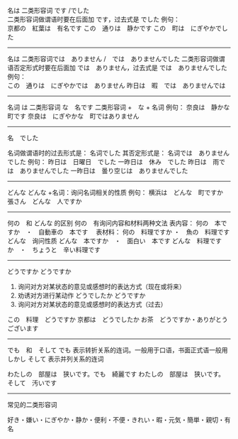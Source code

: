 名は       二类形容词 です   /でした   
二类形容词做谓语时要在后面加 です，过去式是 でした 
例句：  
京都の　紅葉は　有名です
この　通りは　静かです
この　町は　にぎやかでした

---
名は      二类形容词では　ありません  /　では　ありませんでした
二类形容词做谓语否定形式时要在后面加 では　ありません，过去式是  では　ありませんでした
例句：  
この　通りは　にぎやかでは　ありません
昨日は　暇　では　ありませんでは

---
名词 は    二类形容词 な　名です
二类形容词 +　な + 名词
例句：
奈良は　静かな　町です
奈良は　にぎやかな　町ではありません

---
名　でした

名词做谓语时的过去形式是： 名词でした
其否定形式是： 名词では　ありませんでした
例句：
昨日は　日曜日　でした
一昨日は　休み　でした
昨日は　雨では　ありませんでした
一昨日は　曇り空じは　ありませんでした　

---
どんな
どんな +名词：询问名词相关的性质
例句：
横浜は　どんな　町ですか
張さん　どんな　人ですか

---
何の　和  どんな 的区别
何の　有询问内容和材料两种文法
表内容：
    何の　本ですか　・　自動車の　本です　 
表材料：
    何の　料理ですか ・　魚の　料理です
どんな　询问性质
どんな　本ですか　・　面白い　本です
どんな　料理ですか　・　ちょうと　辛い料理です

---
どうですか
どうですか　
1. 询问对方对某状态的意见或感想时的表达方式（现在或将来）
2. 劝诱对方进行某动作
どうでしたか
どうですか　
1. 询问对方对某状态的意见或感想时的表达方式（过去）

この　料理　どうですか
京都は　どうでしたか
お茶　どうですか・ありがとう　ございます

---
でも　和　そして
でも 表示转折关系的连词。一般用于口语，书面正式语一般用　しかし
そして 表示并列关系的连词

わたしの　部屋は　狭いです。でも　綺麗です
わたしの　部屋は　狭いです。そして　汚いです

---
常见的二类形容词

好き・嫌い・にぎやか・静か・便利・不便・きれい・暇・元気・簡単・親切・有名
